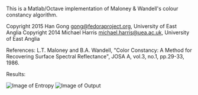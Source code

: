 This is a Matlab/Octave implementation of Maloney & Wandell's colour constancy algorithm.

Copyright 2015 Han Gong <gong@fedoraproject.org>, University of East Anglia
Copyright 2014 Michael Harris <michael.harris@uea.ac.uk>, University of East Anglia

References:
    L.T. Maloney and B.A. Wandell, "Color Constancy: A Method for Recovering Surface
    Spectral Reflectance", JOSA A, vol.3, no.1, pp.29-33, 1986. 

Results:

![Image of Entropy](http://cs.bath.ac.uk/~hg299/cons_curve.png)
![Image of Output](http://cs.bath.ac.uk/~hg299/cons_vis.png)
